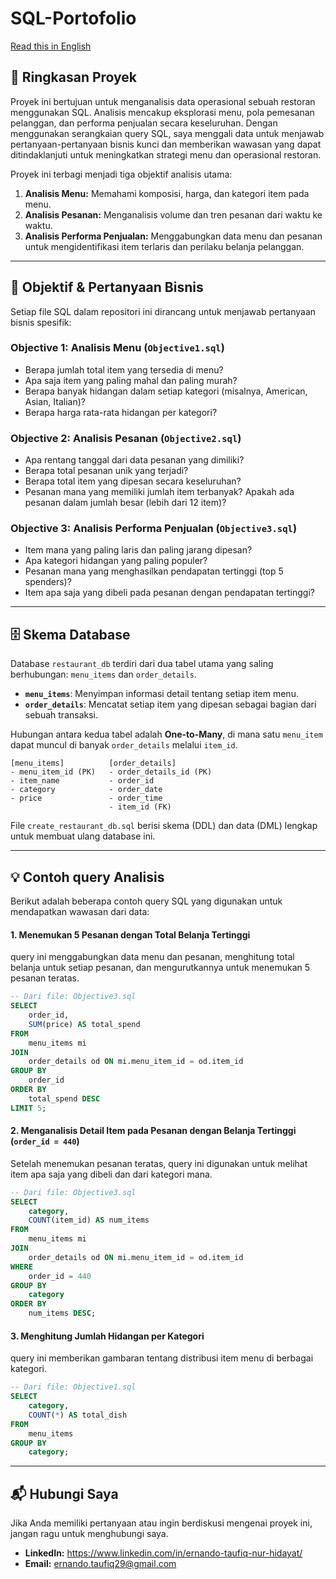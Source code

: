 # SQL-Portofolio

[Read this in English](./README_ENG.md)

## 📝 Ringkasan Proyek

Proyek ini bertujuan untuk menganalisis data operasional sebuah restoran menggunakan SQL. Analisis mencakup eksplorasi menu, pola pemesanan pelanggan, dan performa penjualan secara keseluruhan. Dengan menggunakan serangkaian query SQL, saya menggali data untuk menjawab pertanyaan-pertanyaan bisnis kunci dan memberikan wawasan yang dapat ditindaklanjuti untuk meningkatkan strategi menu dan operasional restoran.

Proyek ini terbagi menjadi tiga objektif analisis utama:
1.  **Analisis Menu:** Memahami komposisi, harga, dan kategori item pada menu.
2.  **Analisis Pesanan:** Menganalisis volume dan tren pesanan dari waktu ke waktu.
3.  **Analisis Performa Penjualan:** Menggabungkan data menu dan pesanan untuk mengidentifikasi item terlaris dan perilaku belanja pelanggan.

---

## 🎯 Objektif & Pertanyaan Bisnis

Setiap file SQL dalam repositori ini dirancang untuk menjawab pertanyaan bisnis spesifik:

### **Objective 1: Analisis Menu (`Objective1.sql`)**
* Berapa jumlah total item yang tersedia di menu?
* Apa saja item yang paling mahal dan paling murah?
* Berapa banyak hidangan dalam setiap kategori (misalnya, American, Asian, Italian)?
* Berapa harga rata-rata hidangan per kategori?

### **Objective 2: Analisis Pesanan (`Objective2.sql`)**
* Apa rentang tanggal dari data pesanan yang dimiliki?
* Berapa total pesanan unik yang terjadi?
* Berapa total item yang dipesan secara keseluruhan?
* Pesanan mana yang memiliki jumlah item terbanyak? Apakah ada pesanan dalam jumlah besar (lebih dari 12 item)?

### **Objective 3: Analisis Performa Penjualan (`Objective3.sql`)**
* Item mana yang paling laris dan paling jarang dipesan?
* Apa kategori hidangan yang paling populer?
* Pesanan mana yang menghasilkan pendapatan tertinggi (top 5 spenders)?
* Item apa saja yang dibeli pada pesanan dengan pendapatan tertinggi?

---

## 🗄️ Skema Database

Database `restaurant_db` terdiri dari dua tabel utama yang saling berhubungan: `menu_items` dan `order_details`.

* **`menu_items`**: Menyimpan informasi detail tentang setiap item menu.
* **`order_details`**: Mencatat setiap item yang dipesan sebagai bagian dari sebuah transaksi.

Hubungan antara kedua tabel adalah **One-to-Many**, di mana satu `menu_item` dapat muncul di banyak `order_details` melalui `item_id`.

```
[menu_items]          [order_details]
- menu_item_id (PK)   - order_details_id (PK)
- item_name           - order_id
- category            - order_date
- price               - order_time
                      - item_id (FK)
```

File `create_restaurant_db.sql` berisi skema (DDL) dan data (DML) lengkap untuk membuat ulang database ini.

---

## 💡 Contoh query Analisis

Berikut adalah beberapa contoh query SQL yang digunakan untuk mendapatkan wawasan dari data:

#### 1. Menemukan 5 Pesanan dengan Total Belanja Tertinggi
query ini menggabungkan data menu dan pesanan, menghitung total belanja untuk setiap pesanan, dan mengurutkannya untuk menemukan 5 pesanan teratas.

```sql
-- Dari file: Objective3.sql
SELECT
    order_id,
    SUM(price) AS total_spend
FROM
    menu_items mi
JOIN
    order_details od ON mi.menu_item_id = od.item_id
GROUP BY
    order_id
ORDER BY
    total_spend DESC
LIMIT 5;
```

#### 2. Menganalisis Detail Item pada Pesanan dengan Belanja Tertinggi (`order_id = 440`)
Setelah menemukan pesanan teratas, query ini digunakan untuk melihat item apa saja yang dibeli dan dari kategori mana.

```sql
-- Dari file: Objective3.sql
SELECT
    category,
    COUNT(item_id) AS num_items
FROM
    menu_items mi
JOIN
    order_details od ON mi.menu_item_id = od.item_id
WHERE
    order_id = 440
GROUP BY
    category
ORDER BY
    num_items DESC;
```

#### 3. Menghitung Jumlah Hidangan per Kategori
query ini memberikan gambaran tentang distribusi item menu di berbagai kategori.

```sql
-- Dari file: Objective1.sql
SELECT
    category,
    COUNT(*) AS total_dish
FROM
    menu_items
GROUP BY
    category;
```

---

## 📬 Hubungi Saya

Jika Anda memiliki pertanyaan atau ingin berdiskusi mengenai proyek ini, jangan ragu untuk menghubungi saya.

* **LinkedIn:** https://www.linkedin.com/in/ernando-taufiq-nur-hidayat/
* **Email:** ernando.taufiq29@gmail.com
